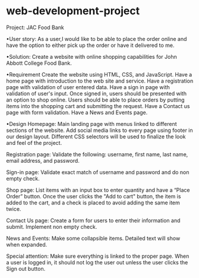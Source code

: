 # web-development-project

Project: JAC Food Bank


•User story: As a user,I would like to be able to place the order online and have the option to either pick up the order or have it delivered to me.


•Solution: Create a website with online shopping capabilities for John Abbott College Food Bank.


•Requirement
Create the website using HTML, CSS, and JavaScript.
Have a home page with introduction to the web site and service.
Have a registration page with validation of user entered data.
Have a sign in page with validation of user's input.
Once signed in, users should be presented with an option to shop online.
Users should be able to place orders by putting items into the shopping cart and submitting the request.
Have a Contact us page with form validation.
Have a News and Events page.


•Design
Homepage: Main landing page with menus linked to different sections of the website.
Add social media links to every page using footer in our design layout.
Different CSS selectors will be used to finalize the look and feel of the project.

Registration page: Validate the following:
username, first name, last name, email address, and password.

Sign-in page: Validate exact match of username and password and do non empty check.

Shop page: List items with an input box to enter quantity and have a “Place Order” button.
Once the user clicks the "Add to cart" button, the item is added to the cart, and a check is placed to avoid adding the same item twice.

Contact Us page: Create a form for users to enter their information and submit. Implement non empty check.

News and Events: Make some collapsible items. Detailed text will show when expanded.

Special attention: Make sure everything is linked to the proper page. When a user is logged in, 
it should not log the user out unless the user clicks the Sign out button.
